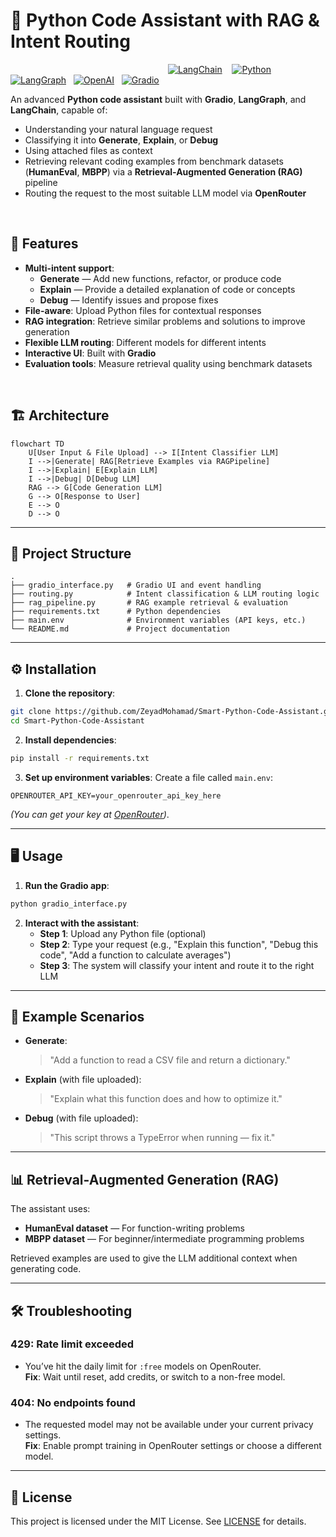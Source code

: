 # 🐍 Python Code Assistant with RAG & Intent Routing

&nbsp;&nbsp;&nbsp;&nbsp;&nbsp;&nbsp;&nbsp;&nbsp;&nbsp;&nbsp;&nbsp;&nbsp;&nbsp;&nbsp;&nbsp;&nbsp;&nbsp;&nbsp;&nbsp;&nbsp;&nbsp;&nbsp;&nbsp;&nbsp;&nbsp;&nbsp;&nbsp;&nbsp;&nbsp;&nbsp;&nbsp;&nbsp;&nbsp;&nbsp;&nbsp;&nbsp;&nbsp;&nbsp;&nbsp;&nbsp;&nbsp;&nbsp;&nbsp;&nbsp;&nbsp;&nbsp;&nbsp;&nbsp;&nbsp;&nbsp;&nbsp;&nbsp;&nbsp;&nbsp;&nbsp;&nbsp;&nbsp;&nbsp;&nbsp;&nbsp;&nbsp;&nbsp;&nbsp;
[![LangChain](https://img.shields.io/badge/LangChain-000?logo=chainlink&logoColor=white)](https://www.langchain.com/) &nbsp;&nbsp;
[![Python](https://img.shields.io/badge/Python-3776AB?logo=python&logoColor=white)](https://www.python.org/)&nbsp;&nbsp;
[![LangGraph](https://img.shields.io/badge/LangGraph-000?logo=graph&logoColor=white)](https://github.com/langchain-ai/langgraph)&nbsp;&nbsp;
[![OpenAI](https://img.shields.io/badge/OpenAI-412991?logo=openai&logoColor=white)](https://openai.com/)&nbsp;&nbsp;
[![Gradio](https://img.shields.io/badge/Gradio-FF6F00?logo=gradio&logoColor=white)](https://www.gradio.app/)


An advanced **Python code assistant** built with **Gradio**, **LangGraph**, and **LangChain**, capable of:
- Understanding your natural language request
- Classifying it into **Generate**, **Explain**, or **Debug**
- Using attached files as context
- Retrieving relevant coding examples from benchmark datasets (**HumanEval**, **MBPP**) via a **Retrieval-Augmented Generation (RAG)** pipeline
- Routing the request to the most suitable LLM model via **OpenRouter**

<br>

## 🚀 Features

- **Multi-intent support**:
  - **Generate** — Add new functions, refactor, or produce code
  - **Explain** — Provide a detailed explanation of code or concepts
  - **Debug** — Identify issues and propose fixes
- **File-aware**: Upload Python files for contextual responses
- **RAG integration**: Retrieve similar problems and solutions to improve generation
- **Flexible LLM routing**: Different models for different intents
- **Interactive UI**: Built with **Gradio**
- **Evaluation tools**: Measure retrieval quality using benchmark datasets

<br>

## 🏗️ Architecture

```mermaid
flowchart TD
    U[User Input & File Upload] --> I[Intent Classifier LLM]
    I -->|Generate| RAG[Retrieve Examples via RAGPipeline]
    I -->|Explain| E[Explain LLM]
    I -->|Debug| D[Debug LLM]
    RAG --> G[Code Generation LLM]
    G --> O[Response to User]
    E --> O
    D --> O
```

---

## 📂 Project Structure

```
.
├── gradio_interface.py   # Gradio UI and event handling
├── routing.py            # Intent classification & LLM routing logic
├── rag_pipeline.py       # RAG example retrieval & evaluation
├── requirements.txt      # Python dependencies
├── main.env              # Environment variables (API keys, etc.)
└── README.md             # Project documentation
```

---

## ⚙️ Installation

1. **Clone the repository**:
```bash
git clone https://github.com/ZeyadMohamad/Smart-Python-Code-Assistant.git
cd Smart-Python-Code-Assistant
```

2. **Install dependencies**:
```bash
pip install -r requirements.txt
```

3. **Set up environment variables**:
Create a file called `main.env`:
```env
OPENROUTER_API_KEY=your_openrouter_api_key_here
```
*(You can get your key at [OpenRouter](https://openrouter.ai))*.

---

## 🖥️ Usage

1. **Run the Gradio app**:
```bash
python gradio_interface.py
```

2. **Interact with the assistant**:
   - **Step 1**: Upload any Python file (optional)
   - **Step 2**: Type your request (e.g., "Explain this function", "Debug this code", "Add a function to calculate averages")
   - **Step 3**: The system will classify your intent and route it to the right LLM

---

## 🧠 Example Scenarios

- **Generate**:
  > "Add a function to read a CSV file and return a dictionary."

- **Explain** (with file uploaded):
  > "Explain what this function does and how to optimize it."

- **Debug** (with file uploaded):
  > "This script throws a TypeError when running — fix it."

---

## 📊 Retrieval-Augmented Generation (RAG)

The assistant uses:
- **HumanEval dataset** — For function-writing problems
- **MBPP dataset** — For beginner/intermediate programming problems

Retrieved examples are used to give the LLM additional context when generating code.

---

## 🛠️ Troubleshooting

### **429: Rate limit exceeded**
- You’ve hit the daily limit for `:free` models on OpenRouter.  
  **Fix**: Wait until reset, add credits, or switch to a non-free model.

### **404: No endpoints found**
- The requested model may not be available under your current privacy settings.  
  **Fix**: Enable prompt training in OpenRouter settings or choose a different model.

---

## 📜 License

This project is licensed under the MIT License. See [LICENSE](LICENSE) for details.
